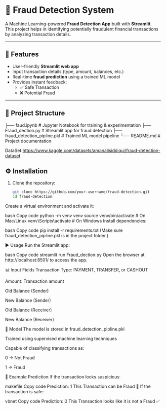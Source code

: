 # 🚨 Fraud Detection System  

A Machine Learning-powered **Fraud Detection App** built with **Streamlit**.  
This project helps in identifying potentially fraudulent financial transactions by analyzing transaction details.  

---

## 📌 Features  
- User-friendly **Streamlit web app**  
- Input transaction details (type, amount, balances, etc.)  
- Real-time **fraud prediction** using a trained ML model  
- Provides instant feedback:
  - ✅ Safe Transaction  
  - ❌ Potential Fraud  

---

## 📂 Project Structure  

├── faud.ipynb # Jupyter Notebook for training & experimentation
├── Fraud_dection.py # Streamlit app for fraud detection
├── fraud_detection_pipline.pkl # Trained ML model pipeline
└── README.md # Project documentation

DataSet:https://www.kaggle.com/datasets/amanalisiddiqui/fraud-detection-dataset

## ⚙️ Installation  

1. Clone the repository:  
   ```bash
   git clone https://github.com/your-username/fraud-detection.git
   cd fraud-detection
Create a virtual environment and activate it:

bash
Copy code
python -m venv venv
source venv/bin/activate   # On Mac/Linux
venv\Scripts\activate      # On Windows
Install dependencies:

bash
Copy code
pip install -r requirements.txt
(Make sure fraud_detection_pipline.pkl is in the project folder.)

▶️ Usage
Run the Streamlit app:

bash
Copy code
streamlit run Fraud_dection.py
Open the browser at http://localhost:8501/ to access the app.

📊 Input Fields
Transaction Type: PAYMENT, TRANSFER, or CASHOUT

Amount: Transaction amount

Old Balance (Sender)

New Balance (Sender)

Old Balance (Receiver)

New Balance (Receiver)

🧠 Model
The model is stored in fraud_detection_pipline.pkl

Trained using supervised machine learning techniques

Capable of classifying transactions as:

0 → Not Fraud

1 → Fraud

📌 Example Prediction
If the transaction looks suspicious:

makefile
Copy code
Prediction: 1
This Transaction can be Fraud 🚨
If the transaction is safe:

vbnet
Copy code
Prediction: 0
This Transaction looks like it is not a Fraud ✅
